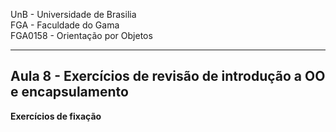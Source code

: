 UnB - Universidade de Brasilia  
FGA - Faculdade do Gama  
FGA0158 - Orientação por Objetos

---

## Aula 8 - Exercícios de revisão de introdução a OO e encapsulamento

**Exercícios de fixação**
